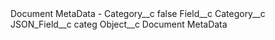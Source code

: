 <?xml version="1.0" encoding="UTF-8"?>
<CustomMetadata xmlns="http://soap.sforce.com/2006/04/metadata" xmlns:xsi="http://www.w3.org/2001/XMLSchema-instance" xmlns:xsd="http://www.w3.org/2001/XMLSchema">
    <label>Document MetaData - Category__c</label>
    <protected>false</protected>
    <values>
        <field>Field__c</field>
        <value xsi:type="xsd:string">Category__c</value>
    </values>
    <values>
        <field>JSON_Field__c</field>
        <value xsi:type="xsd:string">categ</value>
    </values>
    <values>
        <field>Object__c</field>
        <value xsi:type="xsd:string">Document MetaData</value>
    </values>
</CustomMetadata>
